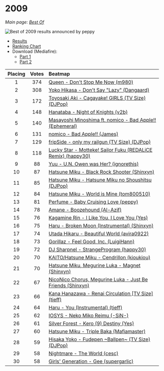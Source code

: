 # 2009

*Main page: [Best Of](/wiki/Best_Of "Best Of")*

![Best of 2009 results announced by peppy](2009results.png "Best of 2009 results announced by peppy")

- [Results](https://osu.ppy.sh/forum/t/22162)
- [Ranking Chart](https://osu.ppy.sh/p/chart?ch=best2009)
- Download (Mediafire): 
  - [Part 1](https://www.mediafire.com/?plr6t9co71818fl)
  - [Part 2](https://www.mediafire.com/?d1bi0b447zrb70r)

| Placing | Votes | Beatmap                                                                                   |
|:-------:|:-----:|:----------------------------------------------------------------------------------------- |
|    1    |  374  | [Queen - Don't Stop Me Now (m980)](https://osu.ppy.sh/s/5381)                             |
|    2    |  308  | [Yoko Hikasa - Don't Say "Lazy" (Dangaard)](https://osu.ppy.sh/s/6257)                    |
|    3    |  172  | [Toyosaki Aki - Cagayake! GIRLS (TV Size) (DJPop)](https://osu.ppy.sh/s/6358)             |
|    4    |  148  | [Hanataba - Night of Knights (v2b)](https://osu.ppy.sh/s/5445)                            |
|    5    |  140  | [Masayoshi Minoshima ft. nomico - Bad Apple!! (Ephemeral)](https://osu.ppy.sh/s/10435)    |
|    6    |  131  | [nomico - Bad Apple!! (James)](https://osu.ppy.sh/s/6252)                                 |
|    7    |  129  | [fripSide - only my railgun (TV Size) (DJPop)](https://osu.ppy.sh/s/10067)                |
|    8    |  118  | [Lucky Star - Motteke! Sailor Fuku (REDALiCE Remix) (happy30)](https://osu.ppy.sh/s/3030) |
|    9    |  88   | [Yuu - U.N. Owen was Her? (ignorethis)](https://osu.ppy.sh/s/7104)                        |
|   10    |  87   | [Hatsune Miku - Black Rock Shooter (Shinxyn)](https://osu.ppy.sh/s/7381)                  |
|   11    |  85   | [Hatsune Miku - Hatsune Miku no Shoushitsu (DJPop)](https://osu.ppy.sh/s/8284)            |
|   12    |  84   | [Hatsune Miku - World is Mine (tom800510)](https://osu.ppy.sh/s/6687)                     |
|   13    |  81   | [Perfume - Baby Cruising Love (peppy)](https://osu.ppy.sh/s/8023)                         |
|   14    |  78   | [Amane - Boozehound (Al-Azif)](https://osu.ppy.sh/s/5875)                                 |
|   15    |  76   | [Kagamine Rin - I Like You, I Love You (Yes)](https://osu.ppy.sh/s/9104)                  |
|   16    |  75   | [Haru - Broken Moon (Instrumental) (Shinxyn)](https://osu.ppy.sh/s/7125)                  |
|   17    |  74   | [Utada Hikaru - Beautiful World (avira0922)](https://osu.ppy.sh/s/8836)                   |
|   18    |  73   | [Gorillaz - Feel Good, Inc. (LuigiHann)](https://osu.ppy.sh/s/8749)                       |
|   19    |  72   | [DJ Sharpnel - StrangeProgram (happy30)](https://osu.ppy.sh/s/5774)                       |
|   20    |  70   | [KAITO/Hatsune Miku - Cendrillon (kioukiou)](https://osu.ppy.sh/s/7555)                   |
|   21    |  70   | [Hatsune Miku, Megurine Luka - Magnet (Shinxyn)](https://osu.ppy.sh/s/7408)               |
|   22    |  67   | [NicoNico Chorus, Megurine Luka - Just Be Friends (Shinxyn)](https://osu.ppy.sh/s/8320)   |
|   23    |  66   | [Kana Hanazawa - Renai Circulation \[TV Size\] (tieff)](https://osu.ppy.sh/s/9573)        |
|   24    |  64   | [Haru - You (Instrumental) (tieff)](https://osu.ppy.sh/s/7579)                            |
|   25    |  62   | [IOSYS - Neko Miko Reimu (-SiN-)](https://osu.ppy.sh/s/9264)                              |
|   26    |  61   | [Silver Forest - Kero (9) Destiny (Yes)](https://osu.ppy.sh/s/8523)                       |
|   27    |  60   | [Hatsune Miku - Triple Baka (Mafiamaster)](https://osu.ppy.sh/s/4674)                     |
|   28    |  59   | [Hisaka Yoko - Fudepen ~Ballpen~ (TV Size) (DJPop)](https://osu.ppy.sh/s/8431)            |
|   29    |  58   | [Nightmare - The World (cesc)](https://osu.ppy.sh/s/4851)                                 |
|   30    |  58   | [Girls' Generation - Gee (supergarlic)](https://osu.ppy.sh/s/6680)                        |